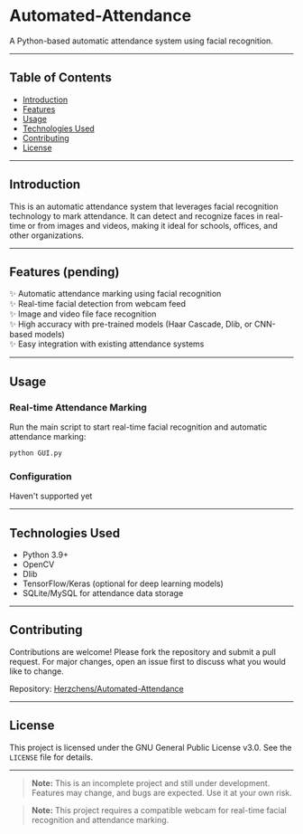 # Automated-Attendance

A Python-based automatic attendance system using facial recognition.

---

## Table of Contents
- [Introduction](#introduction)
- [Features](#features)
- [Usage](#usage)
- [Technologies Used](#technologies-used)
- [Contributing](#contributing)
- [License](#license)

---

## Introduction
This is an automatic attendance system that leverages facial recognition technology to mark attendance. It can detect and recognize faces in real-time or from images and videos, making it ideal for schools, offices, and other organizations.

---

## Features (pending)
✨ Automatic attendance marking using facial recognition  
✨ Real-time facial detection from webcam feed  
✨ Image and video file face recognition  
✨ High accuracy with pre-trained models (Haar Cascade, Dlib, or CNN-based models)  
✨ Easy integration with existing attendance systems  

---

## Usage
### Real-time Attendance Marking
Run the main script to start real-time facial recognition and automatic attendance marking:
```bash
python GUI.py
```

### Configuration
Haven't supported yet

---

## Technologies Used
- Python 3.9+  
- OpenCV  
- Dlib  
- TensorFlow/Keras (optional for deep learning models)  
- SQLite/MySQL for attendance data storage

---

## Contributing
Contributions are welcome! Please fork the repository and submit a pull request. For major changes, open an issue first to discuss what you would like to change.

Repository: [Herzchens/Automated-Attendance](https://github.com/Herzchens/Automated-Attendance)

---

## License
This project is licensed under the GNU General Public License v3.0. See the `LICENSE` file for details.

---

> **Note:** This is an incomplete project and still under development. Features may change, and bugs are expected. Use it at your own risk.

> **Note:** This project requires a compatible webcam for real-time facial recognition and attendance marking.


